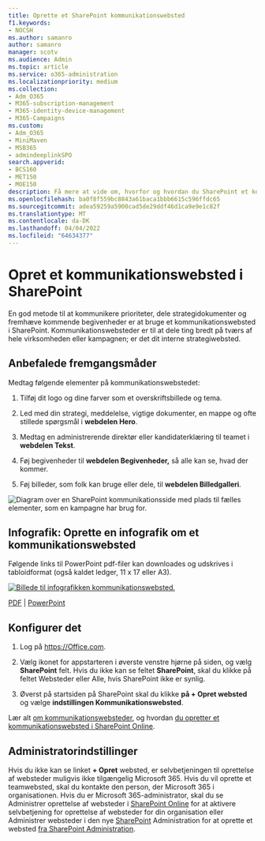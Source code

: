 ```yaml
---
title: Oprette et SharePoint kommunikationswebsted
f1.keywords:
- NOCSH
ms.author: samanro
author: samanro
manager: scotv
ms.audience: Admin
ms.topic: article
ms.service: o365-administration
ms.localizationpriority: medium
ms.collection:
- Adm_O365
- M365-subscription-management
- M365-identity-device-management
- M365-Campaigns
ms.custom:
- Adm_O365
- MiniMaven
- MSB365
- admindeeplinkSPO
search.appverid:
- BCS160
- MET150
- MOE150
description: Få mere at vide om, hvorfor og hvordan du SharePoint et kommunikationswebsted til din kampagne eller virksomhed med Microsoft 365.
ms.openlocfilehash: ba0f8f559bc8843a61baca1bbb6615c596ffdc65
ms.sourcegitcommit: adea59259a5900cad5de29ddf46d1ca9e9e1c82f
ms.translationtype: MT
ms.contentlocale: da-DK
ms.lasthandoff: 04/04/2022
ms.locfileid: "64634377"
---
```

# <a name="create-a-communications-site-in-sharepoint"></a>Opret et kommunikationswebsted i SharePoint

En god metode til at kommunikere prioriteter, dele strategidokumenter og fremhæve kommende begivenheder er at bruge et kommunikationswebsted i SharePoint. Kommunikationswebsteder er til at dele ting bredt på tværs af hele virksomheden eller kampagnen; er det dit interne strategiwebsted.

## <a name="best-practices"></a>Anbefalede fremgangsmåder

Medtag følgende elementer på kommunikationswebstedet:

1. Tilføj dit logo og dine farver som et overskriftsbillede og tema.

2. Led med din strategi, meddelelse, vigtige dokumenter, en mappe og ofte stillede spørgsmål i **webdelen Hero**.

3. Medtag en administrerende direktør eller kandidaterklæring til teamet i **webdelen Tekst**.

4. Føj begivenheder til **webdelen Begivenheder,** så alle kan se, hvad der kommer.

5. Føj billeder, som folk kan bruge eller dele, til **webdelen Billedgalleri**.

![Diagram over en SharePoint kommunikationsside med plads til fælles elementer, som en kampagne har brug for.](../media/m365-democracy-comms-site.png)

## <a name="infographic-create-a-communications-site-infographic"></a>Infografik: Oprette en infografik om et kommunikationswebsted

Følgende links til PowerPoint pdf-filer kan downloades og udskrives i tabloidformat (også kaldet ledger, 11 x 17 eller A3).

[![Billede til infografikken kommunikationswebsted.](../media/M365-Campaigns-CreateCommunicationSite-358-201.png)](https://download.microsoft.com/download/3/f/f/3ff49b41-e5a4-4993-a00c-7f791a80b627/M365CampaignsCreateCommunicationSite.pdf)

[PDF](https://download.microsoft.com/download/3/f/f/3ff49b41-e5a4-4993-a00c-7f791a80b627/M365CampaignsCreateCommunicationSite.pdf) |  [PowerPoint](https://download.microsoft.com/download/3/f/f/3ff49b41-e5a4-4993-a00c-7f791a80b627/M365CampaignsCreateCommunicationSite.pptx)

## <a name="set-it-up"></a>Konfigurer det

1. Log på https://Office.com.

2. Vælg ikonet for appstarteren i øverste venstre hjørne på siden, og vælg **SharePoint** felt. Hvis du ikke kan se feltet **SharePoint**, skal du klikke på feltet Websteder eller  Alle, hvis SharePoint  ikke er synlig.

3. Øverst på startsiden på SharePoint skal du klikke **på + Opret websted** og vælge **indstillingen Kommunikationswebsted**.

Lær alt [om kommunikationswebsteder](https://support.office.com/article/What-is-a-SharePoint-communication-site-94A33429-E580-45C3-A090-5512A8070732), og hvordan [du opretter et kommunikationswebsted i SharePoint Online](https://support.microsoft.com/en-us/office/create-a-communication-site-in-sharepoint-online-7fb44b20-a72f-4d2c-9173-fc8f59ba50eb).

## <a name="admin-settings"></a>Administratorindstillinger

Hvis du ikke kan se linket **+ Opret** websted, er selvbetjeningen til oprettelse af websteder muligvis ikke tilgængelig Microsoft 365. Hvis du vil oprette et teamwebsted, skal du kontakte den person, der Microsoft 365 i organisationen. Hvis du er Microsoft 365-administrator, skal du se Administrer oprettelse af websteder i [SharePoint Online](/sharepoint/manage-site-creation) for at aktivere selvbetjening for oprettelse af websteder for din organisation eller Administrer websteder i den nye [SharePoint](/sharepoint/manage-sites-in-new-admin-center) Administration for at oprette et websted <a href="https://go.microsoft.com/fwlink/?linkid=2185219" target="_blank">fra SharePoint Administration</a>.